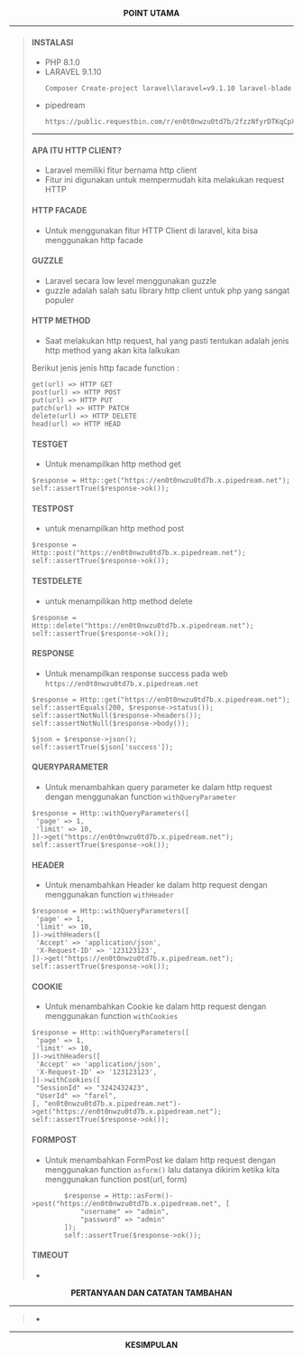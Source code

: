 <p align="center" >
  <b>POINT UTAMA</b>
</p>

---

> #### INSTALASI
> - PHP 8.1.0
> - LARAVEL 9.1.10
>   ```
>   Composer Create-project laravel\laravel=v9.1.10 laravel-blade
>   ```
> - pipedream
>   ```
>   https://public.requestbin.com/r/en0t0nwzu0td7b/2fzzNfyrDTKqCpXQVNdqFi3D85y
>   ```
> ---
> #### APA ITU HTTP CLIENT?
> - Laravel memiliki fitur bernama http client
> - Fitur ini digunakan untuk mempermudah kita melakukan request HTTP
>
> #### HTTP FACADE
> - Untuk menggunakan fitur HTTP Client di laravel, kita bisa menggunakan http facade
>
> #### GUZZLE
> - Laravel secara low level menggunakan guzzle
> - guzzle adalah salah satu library http client untuk php yang sangat populer 
>
> #### HTTP METHOD 
> - Saat melakukan http request, hal yang pasti tentukan adalah jenis http method yang akan kita lalkukan
>
> Berikut jenis jenis http facade function :
> ```
> get(url) => HTTP GET
> post(url) => HTTP POST
> put(url) => HTTP PUT
> patch(url) => HTTP PATCH
> delete(url) => HTTP DELETE
> head(url) => HTTP HEAD
> ```
>
> #### TESTGET
> - Untuk menampilkan http method get
> ```
> $response = Http::get("https://en0t0nwzu0td7b.x.pipedream.net");
> self::assertTrue($response->ok());
> ```
>
> #### TESTPOST
> - untuk menampilkan http method post
> ```
> $response = Http::post("https://en0t0nwzu0td7b.x.pipedream.net");
> self::assertTrue($response->ok());
> ```
>
> #### TESTDELETE
> - untuk menampilikan http method delete
> ```
> $response = Http::delete("https://en0t0nwzu0td7b.x.pipedream.net");
> self::assertTrue($response->ok());
> ```
>
> #### RESPONSE
> - Untuk menampilkan response success pada web ``` https://en0t0nwzu0td7b.x.pipedream.net ```
> ```
> $response = Http::get("https://en0t0nwzu0td7b.x.pipedream.net");
> self::assertEquals(200, $response->status());
> self::assertNotNull($response->headers());
> self::assertNotNull($response->body());
>
> $json = $response->json();
> self::assertTrue($json['success']);
> ```
> #### QUERYPARAMETER
> - Untuk menambahkan query parameter ke dalam http request dengan menggunakan function ```withQueryParameter```
> ```
> $response = Http::withQueryParameters([
>  'page' => 1,
>  'limit' => 10,
> ])->get("https://en0t0nwzu0td7b.x.pipedream.net");
> self::assertTrue($response->ok());
> ```
> #### HEADER
> - Untuk menambahkan Header ke dalam http request dengan menggunakan function ```withHeader```
> ```
> $response = Http::withQueryParameters([
>  'page' => 1,
>  'limit' => 10,
> ])->withHeaders([
>  'Accept' => 'application/json',
>  'X-Request-ID' => '123123123',
> ])->get("https://en0t0nwzu0td7b.x.pipedream.net");
> self::assertTrue($response->ok());
> ```
> #### COOKIE
> - Untuk menambahkan Cookie ke dalam http request dengan menggunakan function ```withCookies```
> ```
> $response = Http::withQueryParameters([
>  'page' => 1,
>  'limit' => 10,
> ])->withHeaders([
>  'Accept' => 'application/json',
>  'X-Request-ID' => '123123123',
> ])->withCookies([
>  "SessionId" => "3242432423",
>  "UserId" => "farel",
> ], "en0t0nwzu0td7b.x.pipedream.net")->get("https://en0t0nwzu0td7b.x.pipedream.net");
> self::assertTrue($response->ok());
> ```
> #### FORMPOST
> - Untuk menambahkan FormPost ke dalam http request dengan menggunakan function ```asform()``` lalu datanya dikirim ketika kita menggunakan function post(url, form)
> ```
>         $response = Http::asForm()->post("https://en0t0nwzu0td7b.x.pipedream.net", [
>             "username" => "admin",
>             "password" => "admin"
>         ]);
>         self::assertTrue($response->ok());
> ```
> #### TIMEOUT
> - 
<p align="center" >
  <b>PERTANYAAN DAN CATATAN TAMBAHAN</b>
</p>

---

> - 

---

<p align="center" >
  <b>KESIMPULAN</b>
</p>


















